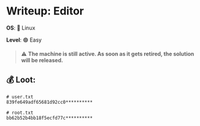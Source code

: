 # Writeup: Editor

**OS**: 🐧 Linux

**Level**: 🟢 Easy

>⚠️ **The machine is still active. As soon as it gets retired, the solution will be released.**

## 💰 Loot:

```shell
# user.txt
839fe649adf65681d92cc0**********

# root.txt
bb62b52b4bb18f5ecfd77c**********
```